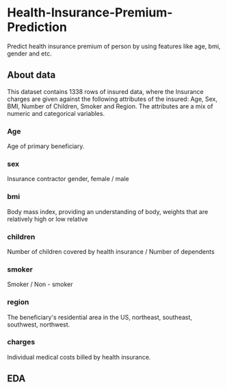 # Health-Insurance-Premium-Prediction
Predict health insurance premium of person by using features like age, bmi, gender and etc.



<h2> About data </h2>

This dataset contains 1338 rows of insured data, where the Insurance charges are given against the following attributes of the insured: Age, Sex, BMI, Number of Children, Smoker and Region. The attributes are a mix of numeric and categorical variables.

<h3>Age </h3> Age of primary beneficiary.
<h3> sex </h3> Insurance contractor gender, female / male
<h3> bmi </h3> Body mass index, providing an understanding of body, weights that are relatively high or low relative
<h3> children </h3> Number of children covered by health insurance / Number of dependents 
<h3> smoker </h3> Smoker / Non - smoker
<h3> region </h3> The beneficiary's residential area in the US, northeast, southeast, southwest, northwest.
<h3> charges </h3> Individual medical costs billed by health insurance.

<h2> EDA </h2>
<UL style="list-style-type:disc;>
  <li>Statistical Analysis</li>
  <li>Data Cleaning</li>
  <li>Univariate Analysis</li>
  <li>Bivariate Analysis</li>
  <li>Check Correlation and multicollinearity</li>
  <li>Check Duplicates</li>
  <li>Feature Engineering</li>
  <li>Model Deployment</li>
</ul>
           
<h2> Model Building </h2>

Used Linear regression model and Random Forest regressor model to predict premium value.
Linear regression model is giving accuracy of 74% and Random forest Regressor is giving 85% accuracy, hence Random Forest Regressor is deployed.

